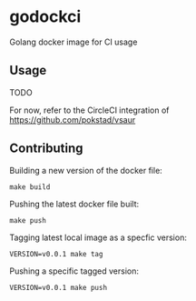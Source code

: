 # godockci
Golang docker image for CI usage

## Usage
TODO

For now, refer to the CircleCI integration of https://github.com/pokstad/vsaur

## Contributing
Building a new version of the docker file:

`make build`

Pushing the latest docker file built:

`make push`

Tagging latest local image as a specfic version:

`VERSION=v0.0.1 make tag`

Pushing a specific tagged version:

`VERSION=v0.0.1 make push`
